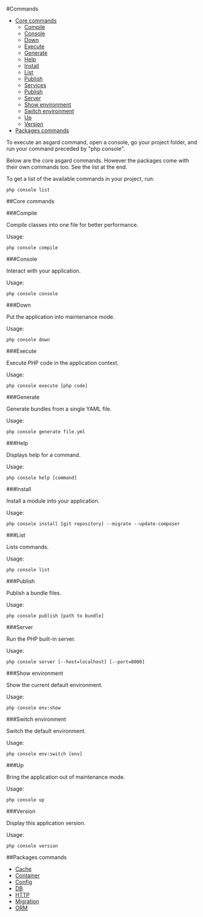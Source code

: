 #Commands

- [Core commands](#core)
  - [Compile](#compile)
  - [Console](#console)
  - [Down](#down)
  - [Execute](#execute)
  - [Generate](#generate)
  - [Help](#help)
  - [Install](#install)
  - [List](#list)
  - [Publish](#publish)
  - [Services](#services)
  - [Publish](#publish)
  - [Server](#server)
  - [Show environment](#showenv)
  - [Switch environment](#switchenv)
  - [Up](#up)
  - [Version](#version)
- [Packages commands](#packages)

To execute an asgard command, open a console, go your project folder, and run your command preceded by "php console".

Below are the core asgard commands. However the packages come with their own commands too. See the list at the end.

To get a list of the available commands in your project, run:
	
	php console list

<a name="core"></a>
##Core commands

<a name="compile"></a>
###Compile

Compile classes into one file for better performance.

Usage:

	php console compile

<a name="console"></a>
###Console

Interact with your application.

Usage:

	php console console

<a name="down"></a>
###Down

Put the application into maintenance mode.

Usage:

	php console down

<a name="execute"></a>
###Execute

Execute PHP code in the application context.

Usage:

	php console execute [php code]

<a name="generate"></a>
###Generate

Generate bundles from a single YAML file.

Usage:

	php console generate file.yml

<a name="help"></a>
###Help

Displays help for a command.

Usage:

	php console help [command]

<a name="install"></a>
###Install

Install a module into your application.

Usage:

	php console install [git repository] --migrate --update-composer

<a name="list"></a>
###List

Lists commands.

Usage:

	php console list

<a name="publish"></a>
###Publish

Publish a bundle files.

Usage:

	php console publish [path to bundle]

<a name="server"></a>
###Server

Run the PHP built-in server.

Usage:

	php console server [--host=localhost] [--port=8000]

<a name="showenv"></a>
###Show environment

Show the current default environment.

Usage:

	php console env:show

<a name="switchenv"></a>
###Switch environment

Switch the default environment.

Usage:

	php console env:switch [env]

<a name="up"></a>
###Up

Bring the application out of maintenance mode.

Usage:

	php console up

<a name="version"></a>
###Version

Display this application version.

Usage:

	php console version

<a name="packages"></a>
##Packages commands

 * [Cache](docs/cache#commands)
 * [Container](docs/container#commands)
 * [Config](docs/config-commands)
 * [DB](docs/db-commands)
 * [HTTP](docs/http-commands)
 * [Migration](docs/migration-commands)
 * [ORM](docs/orm-commands)